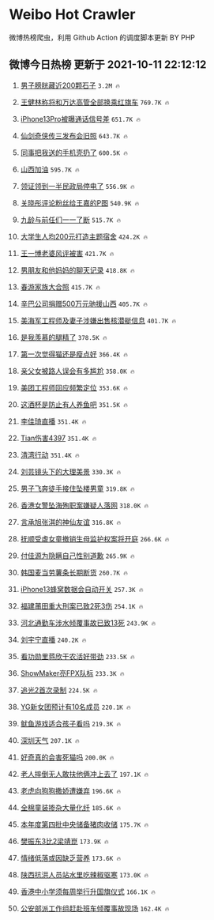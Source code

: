 # Weibo Hot Crawler 



微博热榜爬虫，利用 Github Action 的调度脚本更新 BY PHP 


## 微博今日热榜 更新于 2021-10-11 22:12:12 
1. [男子膀胱藏近200颗石子](https://s.weibo.com/weibo?q=%23%E7%94%B7%E5%AD%90%E8%86%80%E8%83%B1%E8%97%8F%E8%BF%91200%E9%A2%97%E7%9F%B3%E5%AD%90%23&Refer=top) `3.2M 🔥` 

1. [王健林称将和万达高管全部换乘红旗车](https://s.weibo.com/weibo?q=%23%E7%8E%8B%E5%81%A5%E6%9E%97%E7%A7%B0%E5%B0%86%E5%92%8C%E4%B8%87%E8%BE%BE%E9%AB%98%E7%AE%A1%E5%85%A8%E9%83%A8%E6%8D%A2%E4%B9%98%E7%BA%A2%E6%97%97%E8%BD%A6%23&Refer=top) `769.7K 🔥` 

1. [iPhone13Pro被曝通话信号差](https://s.weibo.com/weibo?q=%23iPhone13Pro%E8%A2%AB%E6%9B%9D%E9%80%9A%E8%AF%9D%E4%BF%A1%E5%8F%B7%E5%B7%AE%23&Refer=top) `651.7K 🔥` 

1. [仙剑奇侠传三发布会旧照](https://s.weibo.com/weibo?q=%23%E4%BB%99%E5%89%91%E5%A5%87%E4%BE%A0%E4%BC%A0%E4%B8%89%E5%8F%91%E5%B8%83%E4%BC%9A%E6%97%A7%E7%85%A7%23&Refer=top) `643.7K 🔥` 

1. [同事把我送的手机壳扔了](https://s.weibo.com/weibo?q=%23%E5%90%8C%E4%BA%8B%E6%8A%8A%E6%88%91%E9%80%81%E7%9A%84%E6%89%8B%E6%9C%BA%E5%A3%B3%E6%89%94%E4%BA%86%23&Refer=top) `600.5K 🔥` 

1. [山西加油](https://s.weibo.com/weibo?q=%23%E5%B1%B1%E8%A5%BF%E5%8A%A0%E6%B2%B9%23&Refer=top) `595.7K 🔥` 

1. [领证领到一半民政局停电了](https://s.weibo.com/weibo?q=%23%E9%A2%86%E8%AF%81%E9%A2%86%E5%88%B0%E4%B8%80%E5%8D%8A%E6%B0%91%E6%94%BF%E5%B1%80%E5%81%9C%E7%94%B5%E4%BA%86%23&Refer=top) `556.9K 🔥` 

1. [关晓彤评论粉丝给王嘉的P图](https://s.weibo.com/weibo?q=%23%E5%85%B3%E6%99%93%E5%BD%A4%E8%AF%84%E8%AE%BA%E7%B2%89%E4%B8%9D%E7%BB%99%E7%8E%8B%E5%98%89%E7%9A%84P%E5%9B%BE%23&Refer=top) `540.9K 🔥` 

1. [九龄与前任们一一了断](https://s.weibo.com/weibo?q=%23%E4%B9%9D%E9%BE%84%E4%B8%8E%E5%89%8D%E4%BB%BB%E4%BB%AC%E4%B8%80%E4%B8%80%E4%BA%86%E6%96%AD%23&Refer=top) `515.7K 🔥` 

1. [大学生人均200元打造主题宿舍](https://s.weibo.com/weibo?q=%23%E5%A4%A7%E5%AD%A6%E7%94%9F%E4%BA%BA%E5%9D%87200%E5%85%83%E6%89%93%E9%80%A0%E4%B8%BB%E9%A2%98%E5%AE%BF%E8%88%8D%23&Refer=top) `424.2K 🔥` 

1. [王一博老婆风评被害](https://s.weibo.com/weibo?q=%23%E7%8E%8B%E4%B8%80%E5%8D%9A%E8%80%81%E5%A9%86%E9%A3%8E%E8%AF%84%E8%A2%AB%E5%AE%B3%23&Refer=top) `421.7K 🔥` 

1. [男朋友和他妈妈的聊天记录](https://s.weibo.com/weibo?q=%23%E7%94%B7%E6%9C%8B%E5%8F%8B%E5%92%8C%E4%BB%96%E5%A6%88%E5%A6%88%E7%9A%84%E8%81%8A%E5%A4%A9%E8%AE%B0%E5%BD%95%23&Refer=top) `418.8K 🔥` 

1. [春游家族大合照](https://s.weibo.com/weibo?q=%23%E6%98%A5%E6%B8%B8%E5%AE%B6%E6%97%8F%E5%A4%A7%E5%90%88%E7%85%A7%23&Refer=top) `415.7K 🔥` 

1. [辛巴公司捐赠500万元驰援山西](https://s.weibo.com/weibo?q=%23%E8%BE%9B%E5%B7%B4%E5%85%AC%E5%8F%B8%E6%8D%90%E8%B5%A0500%E4%B8%87%E5%85%83%E9%A9%B0%E6%8F%B4%E5%B1%B1%E8%A5%BF%23&Refer=top) `405.7K 🔥` 

1. [美海军工程师及妻子涉嫌出售核潜艇信息](https://s.weibo.com/weibo?q=%23%E7%BE%8E%E6%B5%B7%E5%86%9B%E5%B7%A5%E7%A8%8B%E5%B8%88%E5%8F%8A%E5%A6%BB%E5%AD%90%E6%B6%89%E5%AB%8C%E5%87%BA%E5%94%AE%E6%A0%B8%E6%BD%9C%E8%89%87%E4%BF%A1%E6%81%AF%23&Refer=top) `401.7K 🔥` 

1. [是我羡慕的腿精了](https://s.weibo.com/weibo?q=%23%E6%98%AF%E6%88%91%E7%BE%A1%E6%85%95%E7%9A%84%E8%85%BF%E7%B2%BE%E4%BA%86%23&Refer=top) `378.5K 🔥` 

1. [第一次觉得猫还是瘦点好](https://s.weibo.com/weibo?q=%23%E7%AC%AC%E4%B8%80%E6%AC%A1%E8%A7%89%E5%BE%97%E7%8C%AB%E8%BF%98%E6%98%AF%E7%98%A6%E7%82%B9%E5%A5%BD%23&Refer=top) `366.4K 🔥` 

1. [亲父女被路人误会有多尴尬](https://s.weibo.com/weibo?q=%23%E4%BA%B2%E7%88%B6%E5%A5%B3%E8%A2%AB%E8%B7%AF%E4%BA%BA%E8%AF%AF%E4%BC%9A%E6%9C%89%E5%A4%9A%E5%B0%B4%E5%B0%AC%23&Refer=top) `358.0K 🔥` 

1. [美团工程师回应频繁定位](https://s.weibo.com/weibo?q=%23%E7%BE%8E%E5%9B%A2%E5%B7%A5%E7%A8%8B%E5%B8%88%E5%9B%9E%E5%BA%94%E9%A2%91%E7%B9%81%E5%AE%9A%E4%BD%8D%23&Refer=top) `353.6K 🔥` 

1. [这酒杯是防止有人养鱼吧](https://s.weibo.com/weibo?q=%23%E8%BF%99%E9%85%92%E6%9D%AF%E6%98%AF%E9%98%B2%E6%AD%A2%E6%9C%89%E4%BA%BA%E5%85%BB%E9%B1%BC%E5%90%A7%23&Refer=top) `351.5K 🔥` 

1. [李佳琦直播](https://s.weibo.com/weibo?q=%23%E6%9D%8E%E4%BD%B3%E7%90%A6%E7%9B%B4%E6%92%AD%23&Refer=top) `351.4K 🔥` 

1. [Tian伤害4397](https://s.weibo.com/weibo?q=%23Tian%E4%BC%A4%E5%AE%B34397%23&Refer=top) `351.4K 🔥` 

1. [清湾行动](https://s.weibo.com/weibo?q=%E6%B8%85%E6%B9%BE%E8%A1%8C%E5%8A%A8&Refer=top) `351.4K 🔥` 

1. [刘芸镜头下的大理美景](https://s.weibo.com/weibo?q=%23%E5%88%98%E8%8A%B8%E9%95%9C%E5%A4%B4%E4%B8%8B%E7%9A%84%E5%A4%A7%E7%90%86%E7%BE%8E%E6%99%AF%23&Refer=top) `330.3K 🔥` 

1. [男子飞奔徒手接住坠楼男童](https://s.weibo.com/weibo?q=%23%E7%94%B7%E5%AD%90%E9%A3%9E%E5%A5%94%E5%BE%92%E6%89%8B%E6%8E%A5%E4%BD%8F%E5%9D%A0%E6%A5%BC%E7%94%B7%E7%AB%A5%23&Refer=top) `319.8K 🔥` 

1. [香港女警坠海殉职案嫌疑人落网](https://s.weibo.com/weibo?q=%23%E9%A6%99%E6%B8%AF%E5%A5%B3%E8%AD%A6%E5%9D%A0%E6%B5%B7%E6%AE%89%E8%81%8C%E6%A1%88%E5%AB%8C%E7%96%91%E4%BA%BA%E8%90%BD%E7%BD%91%23&Refer=top) `318.0K 🔥` 

1. [言承旭张淇的神仙友谊](https://s.weibo.com/weibo?q=%23%E8%A8%80%E6%89%BF%E6%97%AD%E5%BC%A0%E6%B7%87%E7%9A%84%E7%A5%9E%E4%BB%99%E5%8F%8B%E8%B0%8A%23&Refer=top) `316.8K 🔥` 

1. [抚顺受虐女童撤销生母监护权案将开庭](https://s.weibo.com/weibo?q=%23%E6%8A%9A%E9%A1%BA%E5%8F%97%E8%99%90%E5%A5%B3%E7%AB%A5%E6%92%A4%E9%94%80%E7%94%9F%E6%AF%8D%E7%9B%91%E6%8A%A4%E6%9D%83%E6%A1%88%E5%B0%86%E5%BC%80%E5%BA%AD%23&Refer=top) `266.6K 🔥` 

1. [付佳源为隐瞒自己性别道歉](https://s.weibo.com/weibo?q=%23%E4%BB%98%E4%BD%B3%E6%BA%90%E4%B8%BA%E9%9A%90%E7%9E%92%E8%87%AA%E5%B7%B1%E6%80%A7%E5%88%AB%E9%81%93%E6%AD%89%23&Refer=top) `265.9K 🔥` 

1. [韩国麦当劳薯条长期断货](https://s.weibo.com/weibo?q=%23%E9%9F%A9%E5%9B%BD%E9%BA%A6%E5%BD%93%E5%8A%B3%E8%96%AF%E6%9D%A1%E9%95%BF%E6%9C%9F%E6%96%AD%E8%B4%A7%23&Refer=top) `260.7K 🔥` 

1. [iPhone13蜂窝数据会自动开关](https://s.weibo.com/weibo?q=%23iPhone13%E8%9C%82%E7%AA%9D%E6%95%B0%E6%8D%AE%E4%BC%9A%E8%87%AA%E5%8A%A8%E5%BC%80%E5%85%B3%23&Refer=top) `257.3K 🔥` 

1. [福建莆田重大刑案已致2死3伤](https://s.weibo.com/weibo?q=%23%E7%A6%8F%E5%BB%BA%E8%8E%86%E7%94%B0%E9%87%8D%E5%A4%A7%E5%88%91%E6%A1%88%E5%B7%B2%E8%87%B42%E6%AD%BB3%E4%BC%A4%23&Refer=top) `254.1K 🔥` 

1. [河北通勤车涉水倾覆事故已致13死](https://s.weibo.com/weibo?q=%23%E6%B2%B3%E5%8C%97%E9%80%9A%E5%8B%A4%E8%BD%A6%E6%B6%89%E6%B0%B4%E5%80%BE%E8%A6%86%E4%BA%8B%E6%95%85%E5%B7%B2%E8%87%B413%E6%AD%BB%23&Refer=top) `243.9K 🔥` 

1. [刘宇宁直播](https://s.weibo.com/weibo?q=%23%E5%88%98%E5%AE%87%E5%AE%81%E7%9B%B4%E6%92%AD%23&Refer=top) `240.2K 🔥` 

1. [看功勋里蒋欣干农活好带劲](https://s.weibo.com/weibo?q=%23%E7%9C%8B%E5%8A%9F%E5%8B%8B%E9%87%8C%E8%92%8B%E6%AC%A3%E5%B9%B2%E5%86%9C%E6%B4%BB%E5%A5%BD%E5%B8%A6%E5%8A%B2%23&Refer=top) `233.5K 🔥` 

1. [ShowMaker亮FPX队标](https://s.weibo.com/weibo?q=%23ShowMaker%E4%BA%AEFPX%E9%98%9F%E6%A0%87%23&Refer=top) `233.3K 🔥` 

1. [追光2首次录制](https://s.weibo.com/weibo?q=%23%E8%BF%BD%E5%85%892%E9%A6%96%E6%AC%A1%E5%BD%95%E5%88%B6%23&Refer=top) `224.5K 🔥` 

1. [YG新女团预计有10名成员](https://s.weibo.com/weibo?q=%23YG%E6%96%B0%E5%A5%B3%E5%9B%A2%E9%A2%84%E8%AE%A1%E6%9C%8910%E5%90%8D%E6%88%90%E5%91%98%23&Refer=top) `220.1K 🔥` 

1. [鱿鱼游戏适合孩子看吗](https://s.weibo.com/weibo?q=%23%E9%B1%BF%E9%B1%BC%E6%B8%B8%E6%88%8F%E9%80%82%E5%90%88%E5%AD%A9%E5%AD%90%E7%9C%8B%E5%90%97%23&Refer=top) `219.3K 🔥` 

1. [深圳天气](https://s.weibo.com/weibo?q=%E6%B7%B1%E5%9C%B3%E5%A4%A9%E6%B0%94&Refer=top) `207.1K 🔥` 

1. [好奇真的会害死猫吗](https://s.weibo.com/weibo?q=%23%E5%A5%BD%E5%A5%87%E7%9C%9F%E7%9A%84%E4%BC%9A%E5%AE%B3%E6%AD%BB%E7%8C%AB%E5%90%97%23&Refer=top) `200.0K 🔥` 

1. [老人摔倒无人敢扶他俩冲上去了](https://s.weibo.com/weibo?q=%23%E8%80%81%E4%BA%BA%E6%91%94%E5%80%92%E6%97%A0%E4%BA%BA%E6%95%A2%E6%89%B6%E4%BB%96%E4%BF%A9%E5%86%B2%E4%B8%8A%E5%8E%BB%E4%BA%86%23&Refer=top) `197.1K 🔥` 

1. [老虎向狗狗撒娇遭嫌弃](https://s.weibo.com/weibo?q=%23%E8%80%81%E8%99%8E%E5%90%91%E7%8B%97%E7%8B%97%E6%92%92%E5%A8%87%E9%81%AD%E5%AB%8C%E5%BC%83%23&Refer=top) `196.6K 🔥` 

1. [全棉童装掺杂大量化纤](https://s.weibo.com/weibo?q=%23%E5%85%A8%E6%A3%89%E7%AB%A5%E8%A3%85%E6%8E%BA%E6%9D%82%E5%A4%A7%E9%87%8F%E5%8C%96%E7%BA%A4%23&Refer=top) `185.6K 🔥` 

1. [本年度第四批中央储备猪肉收储](https://s.weibo.com/weibo?q=%23%E6%9C%AC%E5%B9%B4%E5%BA%A6%E7%AC%AC%E5%9B%9B%E6%89%B9%E4%B8%AD%E5%A4%AE%E5%82%A8%E5%A4%87%E7%8C%AA%E8%82%89%E6%94%B6%E5%82%A8%23&Refer=top) `175.7K 🔥` 

1. [樊振东3比2梁靖崑](https://s.weibo.com/weibo?q=%23%E6%A8%8A%E6%8C%AF%E4%B8%9C3%E6%AF%942%E6%A2%81%E9%9D%96%E5%B4%91%23&Refer=top) `173.9K 🔥` 

1. [情绪低落或因缺乏营养](https://s.weibo.com/weibo?q=%23%E6%83%85%E7%BB%AA%E4%BD%8E%E8%90%BD%E6%88%96%E5%9B%A0%E7%BC%BA%E4%B9%8F%E8%90%A5%E5%85%BB%23&Refer=top) `173.6K 🔥` 

1. [陕西抗洪人员站水里吃辣椒驱寒](https://s.weibo.com/weibo?q=%23%E9%99%95%E8%A5%BF%E6%8A%97%E6%B4%AA%E4%BA%BA%E5%91%98%E7%AB%99%E6%B0%B4%E9%87%8C%E5%90%83%E8%BE%A3%E6%A4%92%E9%A9%B1%E5%AF%92%23&Refer=top) `173.0K 🔥` 

1. [香港中小学须每周举行升国旗仪式](https://s.weibo.com/weibo?q=%23%E9%A6%99%E6%B8%AF%E4%B8%AD%E5%B0%8F%E5%AD%A6%E9%A1%BB%E6%AF%8F%E5%91%A8%E4%B8%BE%E8%A1%8C%E5%8D%87%E5%9B%BD%E6%97%97%E4%BB%AA%E5%BC%8F%23&Refer=top) `166.1K 🔥` 

1. [公安部派工作组赶赴班车倾覆事故现场](https://s.weibo.com/weibo?q=%E5%85%AC%E5%AE%89%E9%83%A8%E6%B4%BE%E5%B7%A5%E4%BD%9C%E7%BB%84%E8%B5%B6%E8%B5%B4%E7%8F%AD%E8%BD%A6%E5%80%BE%E8%A6%86%E4%BA%8B%E6%95%85%E7%8E%B0%E5%9C%BA&Refer=top) `162.4K 🔥` 

